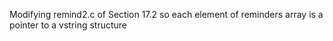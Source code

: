 Modifying remind2.c of Section 17.2 so each element of reminders array is a pointer to a vstring structure